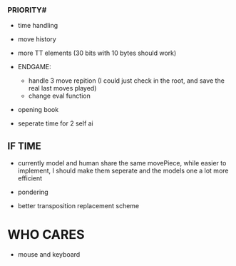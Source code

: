 ### PRIORITY# ##
- time handling

- move history

- more TT elements (30 bits with 10 bytes should work)

- ENDGAME:
    - handle 3 move repition (I could just check in the root, and save the real last moves played)
    - change eval function

- opening book

- seperate time for 2 self ai

## IF TIME ##
- currently model and human share the same movePiece, while easier to implement, I should make them seperate and the models one a lot more efficient

- pondering

- better transposition replacement scheme

# WHO CARES #
- mouse and keyboard